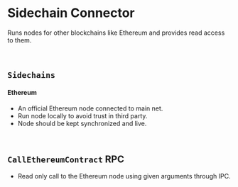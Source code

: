 # Sidechain Connector

Runs nodes for other blockchains like Ethereum and provides read access to them.

&nbsp;
## `Sidechains`

#### Ethereum
* An official Ethereum node connected to main net.
* Run node locally to avoid trust in third party.
* Node should be kept synchronized and live.

&nbsp;
## `CallEthereumContract` RPC

* Read only call to the Ethereum node using given arguments through IPC.
